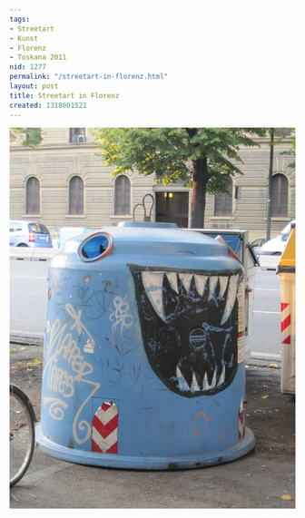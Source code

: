 ```yaml
---
tags:
- Streetart
- Kunst
- Florenz
- Toskana 2011
nid: 1277
permalink: "/streetart-in-florenz.html"
layout: post
title: Streetart in Florenz
created: 1318001521
---
```

<img src="/assets/imgs/Toskana_2011-09-29_18-21_0.jpg" alt="Streetart in Florenz"  />
